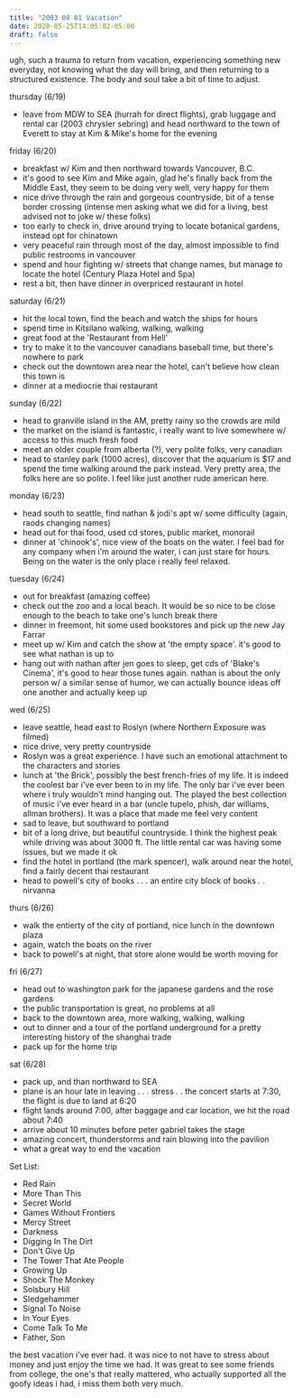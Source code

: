 ```yaml
---
title: "2003 08 01 Vacation"
date: 2020-05-25T14:05:02-05:00
draft: false
---
```


ugh, such a trauma to return from vacation, experiencing something new everyday, not knowing what the day will bring, and then returning to a structured existence. The body and soul take a bit of time to adjust.

thursday (6/19)
- leave from MDW to SEA (hurrah for direct flights), grab luggage and rental car (2003 chrysler sebring) and head northward to the town of Everett to stay at Kim & Mike's home for the evening

friday (6/20)
- breakfast w/ Kim and then northward towards Vancouver, B.C.
- it's good to see Kim and Mike again, glad he's finally back from the Middle East, they seem to be doing very well, very happy for them
- nice drive through the rain and gorgeous countryside, bit of a tense border crossing (intense men asking what we did for a living, best advised not to joke w/ these folks)
- too early to check in, drive around trying to locate botanical gardens, instead opt for chinatown
- very peaceful rain through most of the day, almost impossible to find public restrooms in vancouver
- spend and hour fighting w/ streets that change names, but manage to locate the hotel (Century Plaza Hotel and Spa)
- rest a bit, then have dinner in overpriced restaurant in hotel

saturday (6/21)
- hit the local town, find the beach and watch the ships for hours
- spend time in Kitsilano walking, walking, walking
- great food at the 'Restaurant from Hell'
- try to make it to the vancouver canadians baseball time, but there's nowhere to park
- check out the downtown area near the hotel, can't believe how clean this town is
- dinner at a mediocrie thai restaurant

sunday (6/22)
- head to granville island in the AM, pretty rainy so the crowds are mild
- the market on the island is fantastic, i really want to live somewhere w/ access to this much fresh food
- meet an older couple from alberta (?), very polite folks, very canadian
- head to stanley park (1000 acres), discover that the aquarium is $17 and spend the time walking around the park instead. Very pretty area, the folks here are so polite. I feel like just another rude american here.

monday (6/23)
- head south to seattle, find nathan & jodi's apt w/ some difficulty (again, raods changing names)
- head out for thai food, used cd stores, public market, monorail
- dinner at 'chinook's', nice view of the boats on the water. I feel bad for any company when i'm around the water, i can just stare for hours. Being on the water is the only place i really feel relaxed.

tuesday (6/24)
- out for breakfast (amazing coffee)
- check out the zoo and a local beach. It would be so nice to be close enough to the beach to take one's lunch break there
- dinner in freemont, hit some used bookstores and pick up the new Jay Farrar
- meet up w/ Kim and catch the show at 'the empty space'. it's good to see what nathan is up to
- hang out with nathan after jen goes to sleep, get cds of 'Blake's Cinema', it's good to hear those tunes again. nathan is about the only person w/ a similar sense of humor, we can actually bounce ideas off one another and actually keep up

wed (6/25)
- leave seattle, head east to Roslyn (where Northern Exposure was filmed)
- nice drive, very pretty countryside
- Roslyn was a great experience. I have such an emotional attachment to the characters and stories
- lunch at 'the Brick', possibly the best french-fries of my life. It is indeed the coolest bar i've ever been to in my life. The only bar i've ever been where i truly wouldn't mind hanging out. The played the best collection of music i've ever heard in a bar (uncle tupelo, phish, dar williams, allman brothers). It was a place that made me feel very content
- sad to leave, but southward to portland
- bit of a long drive, but beautiful countryside. I think the highest peak while driving was about 3000 ft. The little rental car was having some issues, but we made it ok
- find the hotel in portland (the mark spencer), walk around near the hotel, find a fairly decent thai restaurant
- head to powell's city of books . . . an entire city block of books . . nirvanna

thurs (6/26)
- walk the entierty of the city of portland, nice lunch in the downtown plaza
- again, watch the boats on the river
- back to powell's at night, that store alone would be worth moving for

fri (6/27)
- head out to washington park for the japanese gardens and the rose gardens
- the public transportation is great, no problems at all
- back to the downtown area, more walking, walking, walking
- out to dinner and a tour of the portland underground for a pretty interesting history of the shanghai trade 
- pack up for the home trip

sat (6/28)
- pack up, and than northward to SEA
- plane is an hour late in leaving . . . stress . . the concert starts at 7:30, the flight is due to land at 6:20
- flight lands around 7:00, after baggage and car location, we hit the road about 7:40
- arrive about 10 minutes before peter gabriel takes the stage
- amazing concert, thunderstorms and rain blowing into the pavilion
- what a great way to end the vacation

Set List:
- Red Rain
- More Than This
- Secret World
- Games Without Frontiers
- Mercy Street
- Darkness
- Digging In The Dirt
- Don't Give Up
- The Tower That Ate People
- Growing Up
- Shock The Monkey
- Solsbury Hill
- Sledgehammer
- Signal To Noise
- In Your Eyes
- Come Talk To Me
- Father, Son

the best vacation i've ever had. it was nice to not have to stress about money and just enjoy the time we had. It was great to see some friends from college, the one's that really mattered, who actually supported all the goofy ideas i had, i miss them both very much.


